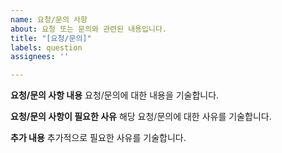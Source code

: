 ```yaml
---
name: 요청/문의 사항
about: 요청 또는 문의와 관련된 내용입니다.
title: "[요청/문의]"
labels: question
assignees: ''

---
```


**요청/문의 사항 내용**
요청/문의에 대한 내용을 기술합니다.

**요청/문의 사항이 필요한 사유**
해당 요청/문의에 대한 사유를 기술합니다.

**추가 내용**
추가적으로 필요한 사유를 기술합니다.
